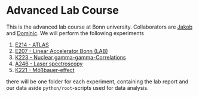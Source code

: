 # Advanced Lab Course
This is the advanced lab course at Bonn university. Collaborators are [Jakob](https://github.com/krausejm) and [Dominic](https://github.com/dschuechter).
We will perform the following experiments

1. [E214 - ATLAS](https://github.com/krausejm/advanced_lab_course/tree/main/ATLAS)
2. [E207 - Linear Accelerator Bonn (LAB)](https://github.com/krausejm/advanced_lab_course/tree/main/LAB)
3. [K223 - Nuclear gamma-gamma-Correlations](https://github.com/krausejm/advanced_lab_course/tree/main/K223)
4. [A246 - Laser spectroscopy](https://github.com/krausejm/advanced_lab_course/) 
5. [K221 - Mößbauer-effect](https://github.com/krausejm/advanced_lab_course/)


there will be one folder for each experiment, containing the lab report and our data aside ``python/root``-scripts used for data analysis.
